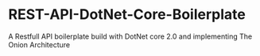 # REST-API-DotNet-Core-Boilerplate
A Restfull API boilerplate build with DotNet core 2.0 and implementing The Onion Architecture

